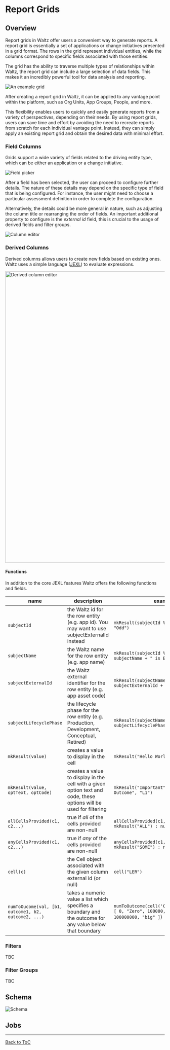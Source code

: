 # Report Grids

## Overview

Report grids in Waltz offer users a convenient way to generate reports.
A report grid is essentially a set of applications or change initiatives presented in a grid format.
The rows in the grid represent individual entities, while the columns correspond to specific fields associated with those entities.

The grid has the ability to traverse multiple types of relationships within Waltz, the report grid can include a large selection of data fields.
This makes it an incredibly powerful tool for data analysis and reporting.

![An example grid](images/grid.png)

After creating a report grid in Waltz, it can be applied to any vantage point within the platform, such as Org Units, App Groups, People, and more. 

This flexibility enables users to quickly and easily generate reports from a variety of perspectives, depending on their needs. By using report grids, users can save time and effort by avoiding the need to recreate reports from scratch for each individual vantage point. Instead, they can simply apply an existing report grid and obtain the desired data with minimal effort.

### Field Columns

Grids support a wide variety of fields related to the driving entity type, which can be either an application or a change initiative.

![Field picker](images/field-picker.png)

After a field has been selected, the user can proceed to configure further details.
The nature of these details may depend on the specific type of field that is being configured. For instance, the user might need to choose a particular assessment definition in order to complete the configuration.

Alternatively, the details could be more general in nature, such as adjusting the column title or rearranging the order of fields.
An important additional property to configure is the _external id_ field, this is crucial to the usage of derived fields and filter groups.

![Column editor](images/column-editor.png)


### Derived Columns

Derived columns allows users to create new fields based on existing ones.
Waltz uses a simple language ([JEXL](http://commons.apache.org/proper/commons-jexl/reference/syntax.html)) to evaluate expressions.


<img src="images/derived-column-editor.png" width="920" alt="Derived column editor">

#### Functions
In addition to the core JEXL features Waltz offers the following functions and fields.


| name                                                 | description                                                                                                        | example                                                                                        |
|------------------------------------------------------|--------------------------------------------------------------------------------------------------------------------|------------------------------------------------------------------------------------------------|
| `subjectId`                                          | the Waltz id for the row entity (e.g. app id). You may want to use subjectExternalId instead                       | `mkResult(subjectId %2 == 0 ? "Even" : "Odd")`                                                 | 
| `subjectName`                                        | the Waltz name for the row entity (e.g. app name)                                                                  | `mkResult(subjectId %2 == 0 ? subjectName + " is Even" : null)`                                | 
| `subjectExternalId`                                  | the Waltz external identifier for the row entity (e.g. app asset code)                                             | `mkResult(subjectName + '(' + subjectExternalId + ")")`                                        | 
| `subjectLifecyclePhase`                              | the lifecycle phase for the row entity (e.g. Production, Development, Conceptual, Retired)                         | `mkResult(subjectName + '(' + subjectLifecyclePhase + ")")`                                    | 
| `mkResult(value)`                                    | creates a value to display in the cell                                                                             | `mkResult("Hello World")`                                                                      |
| `mkResult(value, optText, optCode)`                  | creates a value to display in the cell with a given option text and code, these options will be used for filtering | `mkResult("Important", "Important Outcome", "L1")`                                             |
| `allCellsProvided(c1, c2...)`                        | true if _all_ of the cells provided are non-null                                                                   | `allCellsProvided(c1, c2) ? mkResult("ALL") : null`                                            |
| `anyCellsProvided(c1, c2...)`                        | true if _any_ of the cells provided are non-null                                                                   | `anyCellsProvided(c1, c2) ? mkResult("SOME") : null`                                           |
| `cell(c)`                                            | the Cell object associated with the given column external id (or null)                                             | `cell("LER")`                                                                                  |
| `numToOucome(val, [b1, outcome1, b2, outcome2, ...)` | takes a numeric value a list which specifies a boundary and the outcome for any value below that boundary          | `numToOutcome(cell('CTB').numberValue(), [ 0, "Zero", 100000, "smallish", 100000000, "big" ]`) |

### Filters

TBC

### Filter Groups

TBC


## Schema

![Schema](images/schema.png)


## Jobs

---
[Back to ToC](../README.md)